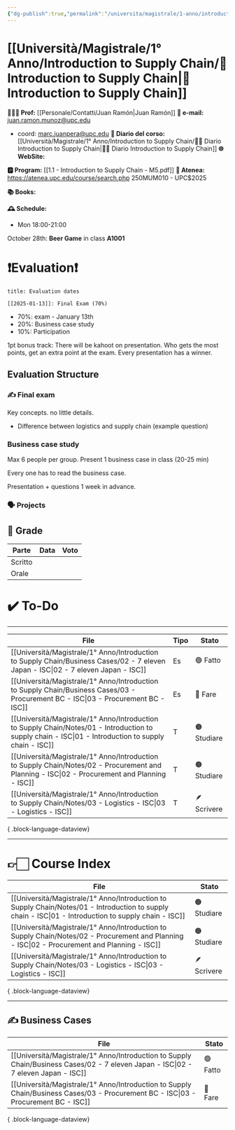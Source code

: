 ```yaml
---
{"dg-publish":true,"permalink":"/universita/magistrale/1-anno/introduction-to-supply-chain/introduction-to-supply-chain/","tags":["UNI"]}
---
```



# [[Università/Magistrale/1° Anno/Introduction to Supply Chain/🚚 Introduction to Supply Chain\|🚚 Introduction to Supply Chain]]

**🧑🏻‍🏫 Prof:** [[Personale/Contatti/Juan Ramón\|Juan Ramón]]
**📧 e-mail:** juan.ramon.munoz@upc.edu
- coord: marc.juanpera@upc.edu
**📔 Diario del corso:** [[Università/Magistrale/1° Anno/Introduction to Supply Chain/🚚📔 Diario Introduction to Supply Chain\|🚚📔 Diario Introduction to Supply Chain]]
**🌐 WebSite:**

**🅿️ Program:** [[1.1 - Introduction to Supply Chain - M5.pdf]]
**🔑 Atenea:** https://atenea.upc.edu/course/search.php 250MUM010 - UPC$2025

**📚 Books:**

**🕰 Schedule:**
- Mon 18:00-21:00

October 28th: **Beer Game**  in  class **A1001**



# ❗️Evaluation❗️

```ad-attention
title: Evaluation dates

[[2025-01-13]]: Final Exam (70%)

```

- 70%: exam - January 13th
- 20%: Business case study
- 10%: Participation

1pt bonus track: There will be kahoot on presentation. Who gets the most points, get an extra point at the exam. Every presentation has a winner.


## Evaluation Structure

### ✍️ Final exam

Key concepts. no little details.
- Difference between logistics and supply chain (example question)

### Business case study

Max 6 people per group.
Present 1 business case in class (20-25 min)

Every one has to read the business case.

Presentation + questions 1 week in advance.

### 🗣 Projects 



## 💯 Grade

| Parte       | Data           | Voto |
| ----------- | -------------- | ---- |
| Scritto |  |  |
| Orale       |  |     |


# ✔️ To-Do


___
| File                                                                                                                                                     | Tipo | Stato       |
| -------------------------------------------------------------------------------------------------------------------------------------------------------- | ---- | ----------- |
| [[Università/Magistrale/1° Anno/Introduction to Supply Chain/Business Cases/02 - 7 eleven Japan - ISC\|02 - 7 eleven Japan - ISC]]                    | Es   | 🟢 Fatto    |
| [[Università/Magistrale/1° Anno/Introduction to Supply Chain/Business Cases/03 - Procurement BC - ISC\|03 - Procurement BC - ISC]]                    | Es   | 🔴 Fare     |
| [[Università/Magistrale/1° Anno/Introduction to Supply Chain/Notes/01 - Introduction to supply chain - ISC\|01 - Introduction to supply chain - ISC]] | T    | 🟠 Studiare |
| [[Università/Magistrale/1° Anno/Introduction to Supply Chain/Notes/02 - Procurement and Planning - ISC\|02 - Procurement and Planning - ISC]]         | T    | 🟠 Studiare |
| [[Università/Magistrale/1° Anno/Introduction to Supply Chain/Notes/03 - Logistics - ISC\|03 - Logistics - ISC]]                                       | T    | 🪶 Scrivere |

{ .block-language-dataview}


___

# 👉🏻 Course Index


| File                                                                                                                                                     | Stato       |
| -------------------------------------------------------------------------------------------------------------------------------------------------------- | ----------- |
| [[Università/Magistrale/1° Anno/Introduction to Supply Chain/Notes/01 - Introduction to supply chain - ISC\|01 - Introduction to supply chain - ISC]] | 🟠 Studiare |
| [[Università/Magistrale/1° Anno/Introduction to Supply Chain/Notes/02 - Procurement and Planning - ISC\|02 - Procurement and Planning - ISC]]         | 🟠 Studiare |
| [[Università/Magistrale/1° Anno/Introduction to Supply Chain/Notes/03 - Logistics - ISC\|03 - Logistics - ISC]]                                       | 🪶 Scrivere |

{ .block-language-dataview}



___


## ✍️ Business Cases


| File                                                                                                                                  | Stato    |
| ------------------------------------------------------------------------------------------------------------------------------------- | -------- |
| [[Università/Magistrale/1° Anno/Introduction to Supply Chain/Business Cases/02 - 7 eleven Japan - ISC\|02 - 7 eleven Japan - ISC]] | 🟢 Fatto |
| [[Università/Magistrale/1° Anno/Introduction to Supply Chain/Business Cases/03 - Procurement BC - ISC\|03 - Procurement BC - ISC]] | 🔴 Fare  |

{ .block-language-dataview}

